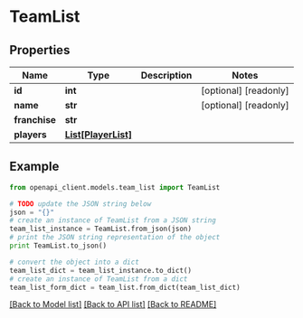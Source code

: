 # TeamList


## Properties
Name | Type | Description | Notes
------------ | ------------- | ------------- | -------------
**id** | **int** |  | [optional] [readonly] 
**name** | **str** |  | [optional] [readonly] 
**franchise** | **str** |  | 
**players** | [**List[PlayerList]**](PlayerList.md) |  | 

## Example

```python
from openapi_client.models.team_list import TeamList

# TODO update the JSON string below
json = "{}"
# create an instance of TeamList from a JSON string
team_list_instance = TeamList.from_json(json)
# print the JSON string representation of the object
print TeamList.to_json()

# convert the object into a dict
team_list_dict = team_list_instance.to_dict()
# create an instance of TeamList from a dict
team_list_form_dict = team_list.from_dict(team_list_dict)
```
[[Back to Model list]](../README.md#documentation-for-models) [[Back to API list]](../README.md#documentation-for-api-endpoints) [[Back to README]](../README.md)



